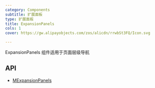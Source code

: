 ```yaml
---
category: Components
subtitle: 扩展面板
type: 扩展面板
title: ExpansionPanels
cols: 1
cover: https://gw.alipayobjects.com/zos/alicdn/rrwbSt3FQ/Icon.svg

---
```


ExpansionPanels 组件适用于页面层级导航

## API

- [MExpansionPanels](/docs/api/MExpansionPanels)